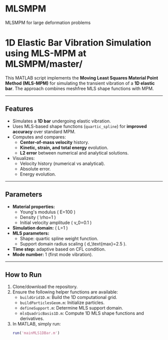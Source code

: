 # MLSMPM
MLSMPM for large deformation problems
# 1D Elastic Bar Vibration Simulation using MLS-MPM at MLSMPM/master/
This MATLAB script implements the **Moving Least Squares Material Point Method (MLS-MPM)** for simulating the transient vibration of a **1D elastic bar**. The approach combines meshfree MLS shape functions with MPM.

---

##  Features

- Simulates a **1D bar** undergoing elastic vibration.
- Uses MLS-based shape functions (`quartic_spline`) for **improved accuracy** over standard MPM.
- Computes and compares:
  - **Center-of-mass velocity** history.
  - **Kinetic, strain, and total energy** evolution.
  - **L2 error** between numerical and analytical solutions.
- Visualizes:
  - Velocity history (numerical vs analytical).
  - Absolute error.
  - Energy evolution.

---

##  Parameters

- **Material properties:**
  - Young's modulus \( E=100 \)
  - Density \( \rho=1 \)
  - Initial velocity amplitude \( v_0=0.1 \)
- **Simulation domain:** \( L=1 \)
- **MLS parameters:**
  - Shape: quartic spline weight function.
  - Support domain radius scaling \( d_\text{max}=2.5 \).
- **Time step:** adaptive based on CFL condition.
- **Mode number:** 1 (first mode vibration).

---

##  How to Run

1. Clone/download the repository.
2. Ensure the following helper functions are available:
   - `buildGrid1D.m`: Build the 1D computational grid.
   - `buildParticlesGeom.m`: Initialize particles.
   - `defineSupport.m`: Determine MLS support domain.
   - `mlsQuadricBasis1D.m`: Compute 1D MLS shape functions and derivatives.
3. In MATLAB, simply run:
   ```matlab
   run('mainMLS1DBar.m')
